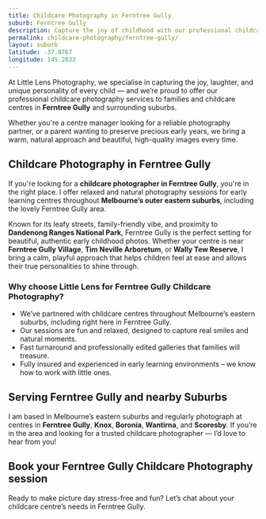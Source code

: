 ```yaml
---
title: Childcare Photography in Ferntree Gully
suburb: Ferntree Gully
description: Capture the joy of childhood with our professional childcare photography services in Ferntree Gully. We specialise in creating beautiful, natural images that families will treasure forever.
permalink: childcare-photography/ferntree-gully/
layout: suburb
latitude: -37.8767
longitude: 145.2833
---
```


At Little Lens Photography, we specialise in capturing the joy, laughter, and unique personality of every child — and we’re proud to offer our professional childcare photography services to families and childcare centres in **Ferntree Gully** and surrounding suburbs.

Whether you're a centre manager looking for a reliable photography partner, or a parent wanting to preserve precious early years, we bring a warm, natural approach and beautiful, high-quality images every time.

## Childcare Photography in Ferntree Gully

If you're looking for a **childcare photographer in Ferntree Gully**, you're in the right place. I offer relaxed and natural photography sessions for early learning centres throughout **Melbourne’s outer eastern suburbs**, including the lovely Ferntree Gully area.

Known for its leafy streets, family-friendly vibe, and proximity to **Dandenong Ranges National Park**, Ferntree Gully is the perfect setting for beautiful, authentic early childhood photos. Whether your centre is near **Ferntree Gully Village**, **Tim Neville Arboretum**, or **Wally Tew Reserve**, I bring a calm, playful approach that helps children feel at ease and allows their true personalities to shine through.

### Why choose Little Lens for Ferntree Gully Childcare Photography?

- We’ve partnered with childcare centres throughout Melbourne’s eastern suburbs, including right here in Ferntree Gully.
- Our sessions are fun and relaxed, designed to capture real smiles and natural moments.
- Fast turnaround and professionally edited galleries that families will treasure.
- Fully insured and experienced in early learning environments – we know how to work with little ones.

## Serving Ferntree Gully and nearby Suburbs

I am based in Melbourne’s eastern suburbs and regularly photograph at centres in **Ferntree Gully**, **Knox**, **Boronia**, **Wantirna**, and **Scoresby**. If you’re in the area and looking for a trusted childcare photographer — I’d love to hear from you!

## Book your Ferntree Gully Childcare Photography session

Ready to make picture day stress-free and fun? Let’s chat about your childcare centre’s needs in Ferntree Gully.

